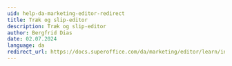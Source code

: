 ```yaml
---
uid: help-da-marketing-editor-redirect
title: Træk og slip-editor
description: Træk og slip-editor
author: Bergfrid Dias
date: 02.07.2024
language: da
redirect_url: https://docs.superoffice.com/da/marketing/editor/learn/index.html
---
```

